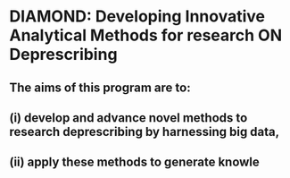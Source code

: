 # DIAMOND: Developing Innovative Analytical Methods for research ON Deprescribing

## The aims of this program are to: 

## (i) develop and advance novel methods to research deprescribing by harnessing big data, 

## (ii) apply these methods to generate knowle
